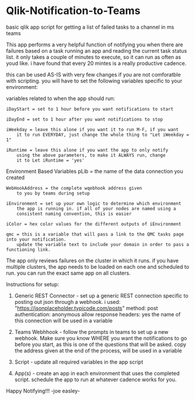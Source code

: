 # Qlik-Notification-to-Teams
 basic qlik app script for getting a list of failed tasks to a channel in ms teams


This app performs a very helpful function of notifying you when there are failures based on 
a task running an app and reading the current task status list.  it only takes a couple of
minutes to execute, so it can run as often as youd like.  i have found that every 20 mintes 
is a really productive cadence.

this can be used AS-IS with very few changes if you are not comforatble with scripting. you
will have to set the following variables specific to your environment:

variables related to when the app should run:

    iDayStart = set to 1 hour before you want notifications to start

    iDayEnd = set to 1 hour after you want notifications to stop

    iWeekday = leave this alone if you want it to run M-F, if you want 
        it to run EVERYDAY, just change the whole thing to "Let iWeekday = 1"

    iRuntime = leave this alone if you want the app to only notify 
        using the above parameters, to make it ALWAYS run, change 
        it to Let iRuntime = 'yes'


Environment Based Variables
    pLib = the name of the data connection you created

    WebHookAddress = the complete wqebhook address given 
        to you by teams during setup

    iEnvironment = set up your own logic to determine which environment
        the app is running in. if all of your nodes are named using a
        consistent naming convention, this is easier

    iColor = hex color values for the different outputs of iEnvironment
    
    qmc = this is a variable that will pass a link to the QMC tasks page into your notification.
        update the variable text to include your domain in order to pass a functioning link.

The app only reviews failures on the cluster in which it runs. if
you have multiple clusters, the app needs to be loaded on each one
and scheduled to run. you can run the exact same app on all clusters.

Instructions for setup:
1. Generic REST Connector - set up a generic REST connection specific to 
    posting out json through a webhook. i used:
        "https://jsonplaceholder.typicode.com/posts"
        method: post
        authentication: anonymous
        allow response headers: yes
   the name of this connection will be used in a variable

2. Teams Webhhook - follow the prompts in teams to set up a new webhook.
    Make sure you know WHERE you want the notifications to go before you 
    start, as this is one of the questions that will be asked. copy the
    address given at the end of the process, will be used in a variable

3. Script - update all required variables in the app script

4. App(s) - create an app in each environment that uses the completed 
    script.  schedule the app to run at whatever cadence works for you.


Happy Notifying!!!
-joe easley-